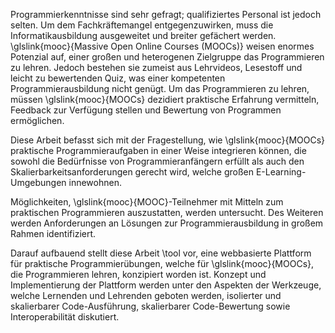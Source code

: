Programmierkenntnisse sind sehr gefragt; qualifiziertes Personal ist jedoch selten. Um dem Fachkräftemangel entgegenzuwirken, muss die Informatikausbildung ausgeweitet und breiter gefächert werden. \glslink{mooc}{Massive Open Online Courses (MOOCs)} weisen enormes Potenzial auf, einer großen und heterogenen Zielgruppe das Programmieren zu lehren. Jedoch bestehen sie zumeist aus Lehrvideos, Lesestoff und leicht zu bewertenden Quiz, was einer kompetenten Programmierausbildung nicht genügt. Um das Programmieren zu lehren, müssen \glslink{mooc}{MOOCs} dezidiert praktische Erfahrung vermitteln, Feedback zur Verfügung stellen und Bewertung von Programmen ermöglichen.

Diese Arbeit befasst sich mit der Fragestellung, wie \glslink{mooc}{MOOCs} praktische Programmieraufgaben in einer Weise integrieren können, die sowohl die Bedürfnisse von Programmieranfängern erfüllt als auch den Skalierbarkeitsanforderungen gerecht wird, welche großen E-Learning-Umgebungen innewohnen.

Möglichkeiten, \glslink{mooc}{MOOC}-Teilnehmer mit Mitteln zum praktischen Programmieren auszustatten, werden untersucht. Des Weiteren werden Anforderungen an Lösungen zur Programmierausbildung in großem Rahmen identifiziert.

Darauf aufbauend stellt diese Arbeit \tool vor, eine webbasierte Plattform für praktische Programmierübungen, welche für \glslink{mooc}{MOOCs}, die Programmieren lehren, konzipiert worden ist. Konzept und Implementierung der Plattform werden unter den Aspekten der Werkzeuge, welche Lernenden und Lehrenden geboten werden, isolierter und skalierbarer Code-Ausführung, skalierbarer Code-Bewertung sowie Interoperabilität diskutiert.